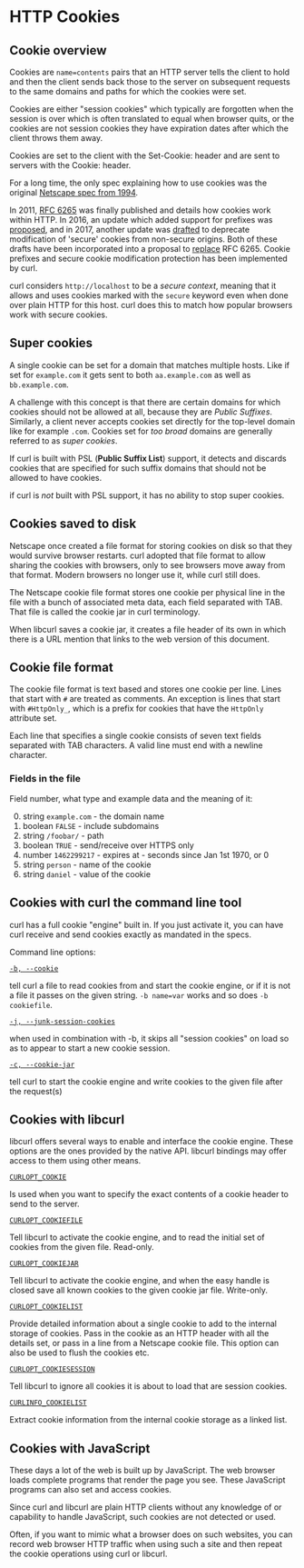 <!--
Copyright (C) Daniel Stenberg, <daniel@haxx.se>, et al.

SPDX-License-Identifier: curl
-->

# HTTP Cookies

## Cookie overview

  Cookies are `name=contents` pairs that an HTTP server tells the client to
  hold and then the client sends back those to the server on subsequent
  requests to the same domains and paths for which the cookies were set.

  Cookies are either "session cookies" which typically are forgotten when the
  session is over which is often translated to equal when browser quits, or
  the cookies are not session cookies they have expiration dates after which
  the client throws them away.

  Cookies are set to the client with the Set-Cookie: header and are sent to
  servers with the Cookie: header.

  For a long time, the only spec explaining how to use cookies was the
  original [Netscape spec from 1994](https://curl.se/rfc/cookie_spec.html).

  In 2011, [RFC 6265](https://www.ietf.org/rfc/rfc6265.txt) was finally
  published and details how cookies work within HTTP. In 2016, an update which
  added support for prefixes was
  [proposed](https://datatracker.ietf.org/doc/html/draft-ietf-httpbis-cookie-prefixes-00),
  and in 2017, another update was
  [drafted](https://datatracker.ietf.org/doc/html/draft-ietf-httpbis-cookie-alone-01)
  to deprecate modification of 'secure' cookies from non-secure origins. Both
  of these drafts have been incorporated into a proposal to
  [replace](https://datatracker.ietf.org/doc/html/draft-ietf-httpbis-rfc6265bis-11)
  RFC 6265. Cookie prefixes and secure cookie modification protection has been
  implemented by curl.

  curl considers `http://localhost` to be a *secure context*, meaning that it
  allows and uses cookies marked with the `secure` keyword even when done over
  plain HTTP for this host. curl does this to match how popular browsers work
  with secure cookies.

## Super cookies

  A single cookie can be set for a domain that matches multiple hosts. Like if
  set for `example.com` it gets sent to both `aa.example.com` as well as
  `bb.example.com`.

  A challenge with this concept is that there are certain domains for which
  cookies should not be allowed at all, because they are *Public
  Suffixes*. Similarly, a client never accepts cookies set directly for the
  top-level domain like for example `.com`. Cookies set for *too broad*
  domains are generally referred to as *super cookies*.

  If curl is built with PSL (**Public Suffix List**) support, it detects and
  discards cookies that are specified for such suffix domains that should not
  be allowed to have cookies.

  if curl is *not* built with PSL support, it has no ability to stop super
  cookies.

## Cookies saved to disk

  Netscape once created a file format for storing cookies on disk so that they
  would survive browser restarts. curl adopted that file format to allow
  sharing the cookies with browsers, only to see browsers move away from that
  format. Modern browsers no longer use it, while curl still does.

  The Netscape cookie file format stores one cookie per physical line in the
  file with a bunch of associated meta data, each field separated with
  TAB. That file is called the cookie jar in curl terminology.

  When libcurl saves a cookie jar, it creates a file header of its own in
  which there is a URL mention that links to the web version of this document.

## Cookie file format

  The cookie file format is text based and stores one cookie per line. Lines
  that start with `#` are treated as comments. An exception is lines that
  start with `#HttpOnly_`, which is a prefix for cookies that have the
  `HttpOnly` attribute set.

  Each line that specifies a single cookie consists of seven text fields
  separated with TAB characters. A valid line must end with a newline
  character.

### Fields in the file

  Field number, what type and example data and the meaning of it:

  0. string `example.com` - the domain name
  1. boolean `FALSE` - include subdomains
  2. string `/foobar/` - path
  3. boolean `TRUE` - send/receive over HTTPS only
  4. number `1462299217` - expires at - seconds since Jan 1st 1970, or 0
  5. string `person` - name of the cookie
  6. string `daniel` - value of the cookie

## Cookies with curl the command line tool

  curl has a full cookie "engine" built in. If you just activate it, you can
  have curl receive and send cookies exactly as mandated in the specs.

  Command line options:

  [`-b, --cookie`](https://curl.se/docs/manpage.html#-b)

  tell curl a file to read cookies from and start the cookie engine, or if it
  is not a file it passes on the given string. `-b name=var` works and so does
  `-b cookiefile`.

  [`-j, --junk-session-cookies`](https://curl.se/docs/manpage.html#-j)

  when used in combination with -b, it skips all "session cookies" on load so
  as to appear to start a new cookie session.

  [`-c, --cookie-jar`](https://curl.se/docs/manpage.html#-c)

  tell curl to start the cookie engine and write cookies to the given file
  after the request(s)

## Cookies with libcurl

libcurl offers several ways to enable and interface the cookie engine. These
options are the ones provided by the native API. libcurl bindings may offer
access to them using other means.

[`CURLOPT_COOKIE`](https://curl.se/libcurl/c/CURLOPT_COOKIE.html)

Is used when you want to specify the exact contents of a cookie header to
send to the server.

[`CURLOPT_COOKIEFILE`](https://curl.se/libcurl/c/CURLOPT_COOKIEFILE.html)

Tell libcurl to activate the cookie engine, and to read the initial set of
cookies from the given file. Read-only.

[`CURLOPT_COOKIEJAR`](https://curl.se/libcurl/c/CURLOPT_COOKIEJAR.html)

Tell libcurl to activate the cookie engine, and when the easy handle is
closed save all known cookies to the given cookie jar file. Write-only.

[`CURLOPT_COOKIELIST`](https://curl.se/libcurl/c/CURLOPT_COOKIELIST.html)

Provide detailed information about a single cookie to add to the internal
storage of cookies. Pass in the cookie as an HTTP header with all the
details set, or pass in a line from a Netscape cookie file. This option can
also be used to flush the cookies etc.

[`CURLOPT_COOKIESESSION`](https://curl.se/libcurl/c/CURLOPT_COOKIESESSION.html)

Tell libcurl to ignore all cookies it is about to load that are session
cookies.

[`CURLINFO_COOKIELIST`](https://curl.se/libcurl/c/CURLINFO_COOKIELIST.html)

Extract cookie information from the internal cookie storage as a linked
list.

## Cookies with JavaScript

These days a lot of the web is built up by JavaScript. The web browser loads
complete programs that render the page you see. These JavaScript programs
can also set and access cookies.

Since curl and libcurl are plain HTTP clients without any knowledge of or
capability to handle JavaScript, such cookies are not detected or used.

Often, if you want to mimic what a browser does on such websites, you can
record web browser HTTP traffic when using such a site and then repeat the
cookie operations using curl or libcurl.
